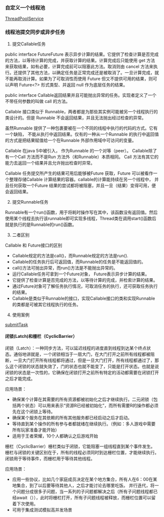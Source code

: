 ### 自定义一个线程池

[ThreadPoolService](./src/main/java/ThreadFactory.java)


### 线程池提交同步或异步任务

1. 提交Callable任务

public interface Future<V>Future 表示异步计算的结果。它提供了检查计算是否完成的方法，以等待计算的完成，并获取计算的结果。计算完成后只能使用 get 方法来获取结果，如有必要，计算完成前可以阻塞此方法。取消则由 cancel 方法来执行。还提供了其他方法，以确定任务是正常完成还是被取消了。一旦计算完成，就不能再取消计算。如果为了可取消性而使用 Future 但又不提供可用的结果，则可以声明 Future<?> 形式类型、并返回 null 作为底层任务的结果。

public interface Callable<V>返回结果并且可能抛出异常的任务。实现者定义了一个不带任何参数的叫做 call 的方法。 

Callable 接口类似于 Runnable，两者都是为那些其实例可能被另一个线程执行的类设计的。但是 Runnable 不会返回结果，并且无法抛出经过检查的异常。 

虽然Runnable 提供了一种包裹要被在一个不同的线程中执行的代码的方式。它有一个缺陷， 不能从执行中返回结果。仅有的一种从一个Runnable 的执行中返回值的方式是把结果赋值给一个在Runnable 外部作用域中可访问的变量。

Callable 在java 5中被引入， 作为Runnable 的一个对等（peer）。 Callable除了有一个Call 方法而不是Run 方法外（和Runnable）本质相同。 Call 方法有其它的能力去返回一个结果并且允许抛出检查时异常。

Callable 任务提交所产生的结果可用后能够被Future 获取，Future 可以被看作一个整理存储Callable 计算结果的容器。callable的计算能持续在另一个线程中， 并且任何获取一个Future 结果的尝试都将被阻塞，并且一旦（结果）变得可用，便会返回结果。

2. 提交Runnable任务

Runnable有一个run()函数，用于将耗时操作写在其中，该函数没有返回值。然后使用某个线程去执行该runnable即可实现多线程，Thread类在调用start()函数后就是执行的是Runnable的run()函数。


3. 二者区别

Callable 和 Future接口的区别

- Callable规定的方法是call()，而Runnable规定的方法是run(). 
- Callable的任务执行后可返回值，而Runnable的任务是不能返回值的。  
- call()方法可抛出异常，而run()方法是不能抛出异常的。 
- 运行Callable任务可拿到一个Future对象， Future表示异步计算的结果。 
- 它提供了检查计算是否完成的方法，以等待计算的完成，并检索计算的结果。 
- 通过Future对象可了解任务执行情况，可取消任务的执行，还可获取任务执行的结果。 
- Callable是类似于Runnable的接口，实现Callable接口的类和实现Runnable的类都是可被其它线程执行的任务。

4. 使用案例

[submitTask](./src/main/java/submittask/MainTask.java)


#### 闭锁(Latch)和栅栏（CyclicBarrier）

闭锁（Latch）：一种同步方法，可以延迟线程的进度直到线程到达某个终点状态。通俗地讲就是，一个闭锁相当于一扇大门，在大门打开之前所有线程都被阻断，一旦大门打开所有线程都将通过，但是一旦大门打开，所有线程都通过了，那么这个闭锁的状态就失效了，门的状态也就不能变了，只能是打开状态。也就是说闭锁的状态是一次性的，它确保在闭锁打开之前所有特定的活动都需要在闭锁打开之后才能完成。


应用场景：

- 确保某个计算在其需要的所有资源都被初始化之后才继续执行。二元闭锁（包括两个状态）可以用来表示“资源R已经被初始化”，而所有需要R的操作都必须先在这个闭锁上等待。
- 确保某个服务在其依赖的所有其他服务都已经启动之后才启动。
- 等待直到某个操作的所有参与者都就绪在继续执行。（例如：多人游戏中需要所有玩家准备才能开始）
- 适用于王者荣耀，10个人都确认之后游戏开始


栅栏（CyclicBarrier）栅栏类似于闭锁，它能阻塞一组线程直到某个事件发生。 栅栏与闭锁的关键区别在于，所有的线程必须同时到达栅栏位置，才能继续执行。闭锁用于等待事件，而栅栏用于等待其他线程。

应用场景： 

- 应用一些协议，比如几个家庭成员决定在某个地方集合，所有人在6：00在某地集合，到了以后要等待其他人，之后才能讨论去哪里吃饭。 并行迭代，将一个问题分成很多子问题，当一系列的子问题都解决之后（所有子问题线程都已经await（）），此时将栅栏打开，所有子问题线程被释放，而栅栏位置可以留着下次使用。
- 可用于集成测试模拟高并发场景






